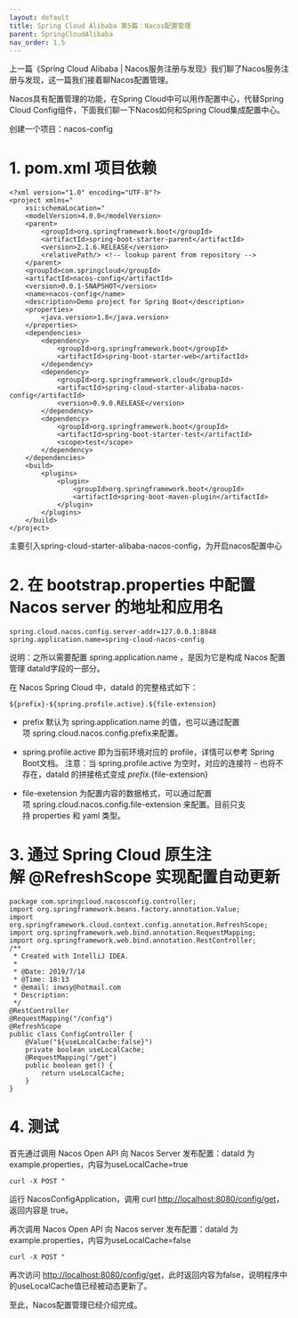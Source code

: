 ```yaml
---
layout: default
title: Spring Cloud Alibaba 第5篇：Nacos配置管理
parent: SpringCloudAlibaba
nav_order: 1.5
---
```


上一篇《Spring Cloud Alibaba | Nacos服务注册与发现》我们聊了Nacos服务注册与发现，这一篇我们接着聊Nacos配置管理。

Nacos具有配置管理的功能，在Spring Cloud中可以用作配置中心，代替Spring Cloud Config组件，下面我们聊一下Nacos如何和Spring Cloud集成配置中心。

创建一个项目：nacos-config

# 1. pom.xml 项目依赖

```
<?xml version="1.0" encoding="UTF-8"?>
<project xmlns="
    xsi:schemaLocation="
    <modelVersion>4.0.0</modelVersion>
    <parent>
        <groupId>org.springframework.boot</groupId>
        <artifactId>spring-boot-starter-parent</artifactId>
        <version>2.1.6.RELEASE</version>
        <relativePath/> <!-- lookup parent from repository -->
    </parent>
    <groupId>com.springcloud</groupId>
    <artifactId>nacos-config</artifactId>
    <version>0.0.1-SNAPSHOT</version>
    <name>nacos-config</name>
    <description>Demo project for Spring Boot</description>
    <properties>
        <java.version>1.8</java.version>
    </properties>
    <dependencies>
        <dependency>
            <groupId>org.springframework.boot</groupId>
            <artifactId>spring-boot-starter-web</artifactId>
        </dependency>
        <dependency>
            <groupId>org.springframework.cloud</groupId>
            <artifactId>spring-cloud-starter-alibaba-nacos-config</artifactId>
            <version>0.9.0.RELEASE</version>
        </dependency>
        <dependency>
            <groupId>org.springframework.boot</groupId>
            <artifactId>spring-boot-starter-test</artifactId>
            <scope>test</scope>
        </dependency>
    </dependencies>
    <build>
        <plugins>
            <plugin>
                <groupId>org.springframework.boot</groupId>
                <artifactId>spring-boot-maven-plugin</artifactId>
            </plugin>
        </plugins>
    </build>
</project>
```

主要引入spring-cloud-starter-alibaba-nacos-config，为开启nacos配置中心

# 2. 在 bootstrap.properties 中配置 Nacos server 的地址和应用名

```
spring.cloud.nacos.config.server-addr=127.0.0.1:8848
spring.application.name=spring-cloud-nacos-config
```

说明：之所以需要配置 spring.application.name ，是因为它是构成 Nacos 配置管理 dataId字段的一部分。

在 Nacos Spring Cloud 中，dataId 的完整格式如下：

```
${prefix}-${spring.profile.active}.${file-extension}
```

- prefix 默认为 spring.application.name 的值，也可以通过配置项 spring.cloud.nacos.config.prefix来配置。

- spring.profile.active 即为当前环境对应的 profile，详情可以参考 Spring Boot文档。 注意：当 spring.profile.active 为空时，对应的连接符 – 也将不存在，dataId 的拼接格式变成 ${prefix}.${file-extension}

- file-exetension 为配置内容的数据格式，可以通过配置项 spring.cloud.nacos.config.file-extension 来配置。目前只支持 properties 和 yaml 类型。

# 3. 通过 Spring Cloud 原生注解 @RefreshScope 实现配置自动更新

```
package com.springcloud.nacosconfig.controller;
import org.springframework.beans.factory.annotation.Value;
import org.springframework.cloud.context.config.annotation.RefreshScope;
import org.springframework.web.bind.annotation.RequestMapping;
import org.springframework.web.bind.annotation.RestController;
/**
 * Created with IntelliJ IDEA.
 *
 * @Date: 2019/7/14
 * @Time: 18:13
 * @email: inwsy@hotmail.com
 * Description:
 */
@RestController
@RequestMapping("/config")
@RefreshScope
public class ConfigController {
    @Value("${useLocalCache:false}")
    private boolean useLocalCache;
    @RequestMapping("/get")
    public boolean get() {
        return useLocalCache;
    }
}
```

# 4. 测试

首先通过调用 Nacos Open API 向 Nacos Server 发布配置：dataId 为example.properties，内容为useLocalCache=true

```
curl -X POST "
```

运行 NacosConfigApplication，调用 curl [http://localhost:8080/config/get](http://localhost:8080/config/get)，返回内容是 true。

再次调用 Nacos Open API 向 Nacos server 发布配置：dataId 为example.properties，内容为useLocalCache=false

```
curl -X POST "
```

再次访问 [http://localhost:8080/config/get](http://localhost:8080/config/get)，此时返回内容为false，说明程序中的useLocalCache值已经被动态更新了。

至此，Nacos配置管理已经介绍完成。